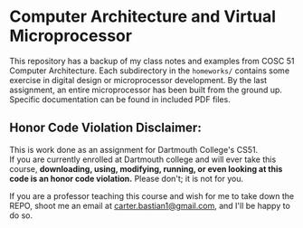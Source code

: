 # Computer Architecture and Virtual Microprocessor

This repository has a backup of my class notes and examples from COSC 51 Computer Architecture. Each subdirectory in the `homeworks/` contains some exercise in digital design or microprocessor development. By the last assignment, an entire microprocessor has been built from the ground up. Specific documentation can be found in included PDF files.

## Honor Code Violation Disclaimer:                                                
This is work done as an assignment for Dartmouth College's CS51.                   
If you are currently enrolled at Dartmouth college and will ever take this course, **downloading, using, modifying, running, or even looking at this code is an honor code violation.** Please don't; it is not for you.
                                                                                   
If you are a professor teaching this course and wish for me to take down the REPO, shoot me an email at carter.bastian1@gmail.com, and I'll be happy to do so.
